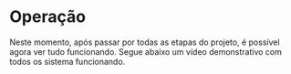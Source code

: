 # Operação
Neste momento, após passar por todas as etapas do projeto, é possível agora ver tudo funcionando. Segue abaixo um vídeo demonstrativo com todos os sistema funcionando.
